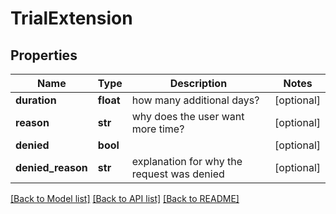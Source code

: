 # TrialExtension



## Properties
Name | Type | Description | Notes
------------ | ------------- | ------------- | -------------
**duration** | **float** | how many additional days? | [optional] 
**reason** | **str** | why does the user want more time? | [optional] 
**denied** | **bool** |  | [optional] 
**denied_reason** | **str** | explanation for why the request was denied | [optional] 

[[Back to Model list]](../README.md#documentation-for-models) [[Back to API list]](../README.md#documentation-for-api-endpoints) [[Back to README]](../README.md)


